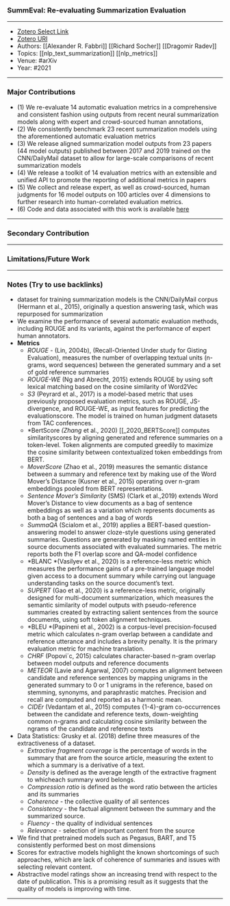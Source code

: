 ### SummEval: Re-evaluating Summarization Evaluation
---
- [Zotero Select Link](zotero://select/groups/2480461/items/KVZR352P)
- [Zotero URI](https://www.zotero.org/groups/2480461/items/KVZR352P)
- Authors: [[Alexander R. Fabbri]] [[Richard Socher]] [[Dragomir Radev]] 
- Topics: [[nlp_text_summarization]] [[nlp_metrics]] 
- Venue: #arXiv 
- Year: #2021
---
### Major Contributions
- (1) We re-evaluate 14 automatic evaluation metrics in a comprehensive and consistent fashion using outputs from recent neural summarization models along with expert and crowd-sourced human annotations,
- (2) We consistently benchmark 23 recent summarization models using the aforementioned automatic evaluation metrics
- (3) We release aligned summarization model outputs from 23 papers (44 model outputs) published between 2017 and 2019 trained on the CNN/DailyMail dataset to allow for large-scale comparisons of recent summarization models
- (4) We release a toolkit of 14 evaluation metrics with an extensible and unified API to promote the reporting of additional metrics in papers
- (5) We collect and release expert, as well as crowd-sourced, human judgments for 16 model outputs on 100 articles over 4 dimensions to further research into human-correlated evaluation metrics. 
- (6) Code and data associated with this work is available [here](https://github.com/Yale-LILY/SummEval)
---
### Secondary Contribution
---
### Limitations/Future Work
---
### Notes (Try to use backlinks)
- dataset for training summarization models is the CNN/DailyMail corpus (Hermann et al., 2015), originally a question answering task, which was repurposed for summarization
- We examine the performance of several automatic evaluation methods, including ROUGE and its variants, against the performance of expert human annotators.
- **Metrics**
	- *ROUGE* - (Lin, 2004b), (Recall-Oriented Under study for Gisting Evaluation), measures the number of overlapping textual units (n-grams, word sequences) between the generated summary and a set of gold reference summaries
	- *ROUGE-WE* (Ng and Abrecht, 2015) extends ROUGE by using soft lexical matching based on the cosine similarity of Word2Vec
	- *S3* (Peyrard et al., 2017) is a model-based metric that uses previously proposed evaluation metrics, such as ROUGE, JS-divergence, and ROUGE-WE, as input features for predicting the evaluationscore. The model is trained on human judgment datasets from TAC conferences.
	- *BertScore *(Zhang* et al., 2020) [[_2020_BERTScore]] computes similarityscores by aligning generated and reference summaries on a token-level. Token alignments are computed greedily to maximize the cosine similarity between contextualized token embeddings from BERT.
	- *MoverScore* (Zhao et al., 2019) measures the semantic distance between a summary and reference text by making use of the Word Mover’s Distance (Kusner et al., 2015) operating over n-gram embeddings pooled from BERT representations.
	- *Sentence Mover’s Similarity* (SMS) (Clark et al.,2019) extends Word Mover’s Distance to view documents as a bag of sentence embeddings as well as a variation which represents documents as both a bag of sentences and a bag of words
	- *SummaQA* (Scialom et al., 2019) applies a BERT-based question-answering model to answer cloze-style questions using generated summaries. Questions are generated by masking named entities in source documents associated with evaluated summaries. The metric reports both the F1 overlap score and QA-model confidence
	- *BLANC *(Vasilyev et al., 2020) is a reference-less metric which measures the performance gains of a pre-trained language model given access to a document summary while carrying out language understanding tasks on the source document’s text.
	- *SUPERT* (Gao et al., 2020) is a reference-less metric, originally designed for multi-document summarization, which measures the semantic similarity of model outputs with pseudo-reference summaries created by extracting salient sentences from the source documents, using soft token alignment techniques.
	- *BLEU *(Papineni et al., 2002) is a corpus-level precision-focused metric which calculates n-gram overlap between a candidate and reference utterance and includes a brevity penalty. It is the primary evaluation metric for machine translation.
	- *CHRF* (Popovi´c, 2015) calculates character-based n-gram overlap between model outputs and reference documents
	- *METEOR* (Lavie and Agarwal, 2007) computes an alignment between candidate and reference sentences by mapping unigrams in the generated summary to 0 or 1 unigrams in the reference, based on stemming, synonyms, and paraphrastic matches. Precision and recall are computed and reported as a harmonic mean.
	- *CIDEr* (Vedantam et al., 2015) computes {1-4}-gram co-occurrences between the candidate and reference texts, down-weighting common n-grams and calculating cosine similarity between the ngrams of the candidate and reference texts
- Data Statistics: Grusky et al. (2018) define three measures of the extractiveness of a dataset.
	- *Extractive fragment coverage* is the percentage of words in the summary that are from the source article, measuring the extent to which a summary is a derivative of a text. 
	- *Density* is defined as the average length of the extractive fragment to whicheach summary word belongs. 
	- *Compression ratio* is defined as the word ratio between the articles and its summaries 
	- *Coherence* - the collective quality of all sentences
	- *Consistency* - the factual alignment between the summary and the summarized source.
	- *Fluency* - the quality of individual sentences
	- *Relevance* - selection of important content from the source
- We find that pretrained models such as Pegasus, BART, and T5 consistently performed best on most dimensions
- Scores for extractive models highlight the known shortcomings of such approaches, which are lack of coherence of summaries and issues with selecting relevant content.
- Abstractive model ratings show an increasing trend with respect to the date of publication. This is a promising result as it suggests that the quality of models is improving with time.
---
